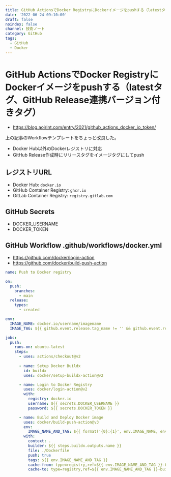 ```yaml
---
title: GitHub ActionsでDocker RegistryにDockerイメージをpushする（latestタグ、GitHub Release連携バージョン付きタグ）
date: '2022-06-24 09:10:00'
draft: false
noindex: false
channel: 技術ノート
category: GitHub
tags:
  - GitHub
  - Docker
---
```

# GitHub ActionsでDocker RegistryにDockerイメージをpushする（latestタグ、GitHub Release連携バージョン付きタグ）

- <https://blog.aoirint.com/entry/2021/github_actions_docker_io_token/>

上の記事のWorkflowテンプレートをちょっと改良した。

- Docker Hub以外のDockerレジストリに対応
- GitHub Release作成時にリリースタグをイメージタグにしてpush

## レジストリURL

- Docker Hub: `docker.io`
- GitHub Container Registry: `ghcr.io`
- GitLab Container Registry: `registry.gitlab.com`

## GitHub Secrets

- DOCKER_USERNAME
- DOCKER_TOKEN

## GitHub Workflow .github/workflows/docker.yml

- <https://github.com/docker/login-action>
- <https://github.com/docker/build-push-action>

```yaml
name: Push to Docker registry

on:
  push:
    branches:
      - main
  release:
    types:
      - created

env:
  IMAGE_NAME: docker.io/username/imagename
  IMAGE_TAG: ${{ github.event.release.tag_name != '' && github.event.release.tag_name || 'latest' }}

jobs:
  push:
    runs-on: ubuntu-latest
    steps:
      - uses: actions/checkout@v2
      
      - name: Setup Docker Buildx
        id: buildx
        uses: docker/setup-buildx-action@v2

      - name: Login to Docker Registry
        uses: docker/login-action@v2
        with:
          registry: docker.io
          username: ${{ secrets.DOCKER_USERNAME }}
          password: ${{ secrets.DOCKER_TOKEN }}

      - name: Build and Deploy Docker image
        uses: docker/build-push-action@v3
        env:
          IMAGE_NAME_AND_TAG: ${{ format('{0}:{1}', env.IMAGE_NAME, env.IMAGE_TAG) }}
        with:
          context: .
          builder: ${{ steps.buildx.outputs.name }}
          file: ./Dockerfile
          push: true
          tags: ${{ env.IMAGE_NAME_AND_TAG }}
          cache-from: type=registry,ref=${{ env.IMAGE_NAME_AND_TAG }}-buildcache
          cache-to: type=registry,ref=${{ env.IMAGE_NAME_AND_TAG }}-buildcache,mode=max
```
